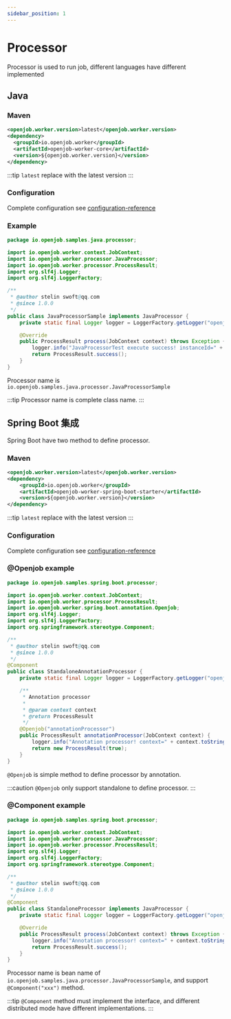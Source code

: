```yaml
---
sidebar_position: 1
---
```


# Processor

Processor is used to run job, different languages have different implemented

## Java

### Maven

```xml
<openjob.worker.version>latest</openjob.worker.version>
<dependency>
  <groupId>io.openjob.worker</groupId>
  <artifactId>openjob-worker-core</artifactId>
  <version>${openjob.worker.version}</version>
</dependency>
```

:::tip
`latest` replace with the latest version
:::

### Configuration

Complete configuration see [configuration-reference](/docs/developer-guide/config-reference/java)

### Example

```java
package io.openjob.samples.java.processor;

import io.openjob.worker.context.JobContext;
import io.openjob.worker.processor.JavaProcessor;
import io.openjob.worker.processor.ProcessResult;
import org.slf4j.Logger;
import org.slf4j.LoggerFactory;

/**
 * @author stelin swoft@qq.com
 * @since 1.0.0
 */
public class JavaProcessorSample implements JavaProcessor {
    private static final Logger logger = LoggerFactory.getLogger("openjob");

    @Override
    public ProcessResult process(JobContext context) throws Exception {
        logger.info("JavaProcessorTest execute success! instanceId=" + context.getJobInstanceId());
        return ProcessResult.success();
    }
}
```

Processor name is `io.openjob.samples.java.processor.JavaProcessorSample`

:::tip
Processor name is complete class name.
:::

## Spring Boot 集成

Spring Boot have two method to define processor.

### Maven

```xml
<openjob.worker.version>latest</openjob.worker.version>
<dependency>
    <groupId>io.openjob.worker</groupId>
    <artifactId>openjob-worker-spring-boot-starter</artifactId>
    <version>${openjob.worker.version}</version>
</dependency>
```

:::tip
`latest` replace with the latest version
:::

### Configuration

Complete configuration see [configuration-reference](/docs/developer-guide/config-reference/spring-boot)

### @Openjob example

```java
package io.openjob.samples.spring.boot.processor;

import io.openjob.worker.context.JobContext;
import io.openjob.worker.processor.ProcessResult;
import io.openjob.worker.spring.boot.annotation.Openjob;
import org.slf4j.Logger;
import org.slf4j.LoggerFactory;
import org.springframework.stereotype.Component;

/**
 * @author stelin swoft@qq.com
 * @since 1.0.0
 */
@Component
public class StandaloneAnnotationProcessor {
    private static final Logger logger = LoggerFactory.getLogger("openjob");

    /**
     * Annotation processor
     *
     * @param context context
     * @return ProcessResult
     */
    @Openjob("annotationProcessor")
    public ProcessResult annotationProcessor(JobContext context) {
        logger.info("Annotation processor! context=" + context.toString());
        return new ProcessResult(true);
    }
}
```

`@Openjob` is simple method to define processor by annotation.

:::caution
`@Openjob` only support standalone to define processor.
:::

### @Component example

```java
package io.openjob.samples.spring.boot.processor;

import io.openjob.worker.context.JobContext;
import io.openjob.worker.processor.JavaProcessor;
import io.openjob.worker.processor.ProcessResult;
import org.slf4j.Logger;
import org.slf4j.LoggerFactory;
import org.springframework.stereotype.Component;

/**
 * @author stelin swoft@qq.com
 * @since 1.0.0
 */
@Component
public class StandaloneProcessor implements JavaProcessor {
    private static final Logger logger = LoggerFactory.getLogger("openjob");

    @Override
    public ProcessResult process(JobContext context) throws Exception {
        logger.info("Annotation processor! context=" + context.toString());
        return ProcessResult.success();
    }
}
```

Processor name is bean name of `io.openjob.samples.java.processor.JavaProcessorSample`, and support `@Component("xxx")` method.

:::tip
`@Component` method must implement the interface, and different distributed mode have different implementations.
:::